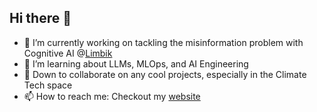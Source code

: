 ## Hi there 👋
- 🔭 I’m currently working on tackling the misinformation problem with Cognitive AI @[Limbik](https://www.limbik.com/)
- 🌱 I’m learning about LLMs, MLOps, and AI Engineering
- 👯 Down to collaborate on any cool projects, especially in the Climate Tech space 
- 📫 How to reach me: Checkout my [website](https://gmudbhat.com/)
<!--
**Gaurav-612/Gaurav-612** is a ✨ _special_ ✨ repository because its `README.md` (this file) appears on your GitHub profile.

Here are some ideas to get you started:

- 🔭 I’m currently working on ...
- 🌱 I’m currently learning ...
- 👯 I’m looking to collaborate on ...
- 🤔 I’m looking for help with ...
- 💬 Ask me about ...
- 📫 How to reach me: ...
- 😄 Pronouns: ...
- ⚡ Fun fact: ...
-->
